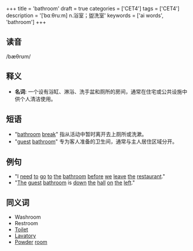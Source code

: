 +++
title = 'bathroom'
draft = true
categories = ['CET4']
tags = ['CET4']
description = '[ˈbɑːθruːm] n.浴室；盥洗室'
keywords = ['ai words', 'bathroom']
+++

## 读音
/bæθrʊm/

## 释义
- **名词**: 一个设有浴缸、淋浴、洗手盆和厕所的房间，通常在住宅或公共设施中供个人清洁使用。

## 短语
- "[bathroom](/zh/post/bathroom/) [break](/zh/post/break/)" 指从活动中暂时离开去上厕所或洗漱。
- "[guest](/zh/post/guest/) [bathroom](/zh/post/bathroom/)" 专为客人准备的卫生间，通常与主人居住区域分开。

## 例句
- "I [need](/zh/post/need/) [to](/zh/post/to/) [go](/zh/post/go/) [to](/zh/post/to/) [the](/zh/post/the/) [bathroom](/zh/post/bathroom/) [before](/zh/post/before/) [we](/zh/post/we/) [leave](/zh/post/leave/) [the](/zh/post/the/) [restaurant](/zh/post/restaurant/)."
- "[The](/zh/post/the/) [guest](/zh/post/guest/) [bathroom](/zh/post/bathroom/) is [down](/zh/post/down/) [the](/zh/post/the/) [hall](/zh/post/hall/) [on](/zh/post/on/) [the](/zh/post/the/) [left](/zh/post/left/)."

## 同义词
- Washroom
- Restroom
- [Toilet](/zh/post/toilet/)
- [Lavatory](/zh/post/lavatory/)
- [Powder](/zh/post/powder/) [room](/zh/post/room/)
